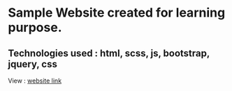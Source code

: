 # **Sample Website created for learning purpose**.
## Technologies used : **html, scss, js, bootstrap, jquery, css**
View : [website link](https://arkabhowmick.github.io/uranos)

